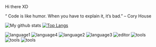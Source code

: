 <link href="./style.css" rel="stylesheet></link>
                              
### Hi there XD

<p class="quote"> “ Code is like humor. When you have to explain it, it’s bad.” – Cory House </p>

<!--[![Saatvik's wakatime stats](https://github-readme-stats.vercel.app/api/wakatime?username=Saatvik07)](https://github.com/anuraghazra/github-readme-stats)-->
![My github stats](https://github-readme-stats.vercel.app/api?username=Saatvik07&show_icons=true&theme=merko)
[![Top Langs](https://github-readme-stats.vercel.app/api/top-langs/?username=Saatvik07&layout=compact)](https://github.com/anuraghazra/github-readme-stats)

![language1](https://img.shields.io/badge/Code-JS-blue?style=flat&logo=javascript)
![language4](https://img.shields.io/badge/Code-React-blue?style=flat&logo=react)
![language2](https://img.shields.io/badge/Code-Java-blue?style=flat&logo=java)
![language3](https://img.shields.io/badge/Code-CSS-blue?style=flat&logo=css3)
![editor](https://img.shields.io/badge/Editor-VSCode-blue?style=flat&logo=visual-studio-code)
![tools](https://img.shields.io/badge/Tools-ExpressJS-blue?style=flat&logo=express-js)
![tools](https://img.shields.io/badge/Tools-MongoDB-blue?style=flat&logo=mongodb)
![tools](https://img.shields.io/badge/Shell-Bash-blue?style=flat&logo=gnu-bash)

<!--
**Saatvik07/Saatvik07** is a ✨ _special_ ✨ repository because its `README.md` (this file) appears on your GitHub profile.

Here are some ideas to get you started:

- 🔭 I’m currently working on ...
- 🌱 I’m currently learning ...
- 👯 I’m looking to collaborate on ...
- 🤔 I’m looking for help with ...
- 💬 Ask me about ...
- 📫 How to reach me: ...
- 😄 Pronouns: ...
- ⚡ Fun fact: ...
-->
